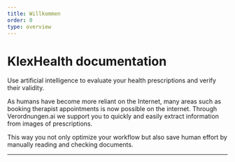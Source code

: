 ```yaml
---
title: Willkommen
order: 0
type: overview
---
```


<ContentColumn>

# KlexHealth documentation

Use artificial intelligence to evaluate your health prescriptions and verify their validity.

As humans have become more reliant on the Internet, many areas such as booking therapist appointments is now possible on the internet. Through Verordnungen.ai we support you to quickly and easily extract information from images of prescriptions.

This way you not only optimize your workflow but also save human effort by manually reading and checking documents.

---

##

</ContentColumn>
